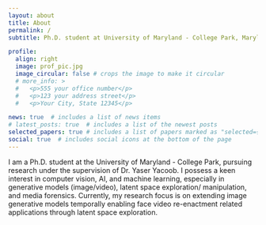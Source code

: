 ```yaml
---
layout: about
title: About
permalink: /
subtitle: Ph.D. student at University of Maryland - College Park, Maryland, USA

profile:
  align: right
  image: prof_pic.jpg
  image_circular: false # crops the image to make it circular
  # more_info: >
  #   <p>555 your office number</p>
  #   <p>123 your address street</p>
  #   <p>Your City, State 12345</p>

news: true  # includes a list of news items
# latest_posts: true  # includes a list of the newest posts
selected_papers: true # includes a list of papers marked as "selected={true}"
social: true  # includes social icons at the bottom of the page
---
```


I am a Ph.D. student at the University of Maryland - College Park, pursuing research under the supervision of Dr. Yaser Yacoob.
I possess a keen interest in computer vision, AI, and machine learning, especially in generative models (image/video), latent space exploration/ manipulation, and media forensics. Currently, my research focus is on extending image generative models temporally enabling face video re-enactment related applications through latent space exploration. 